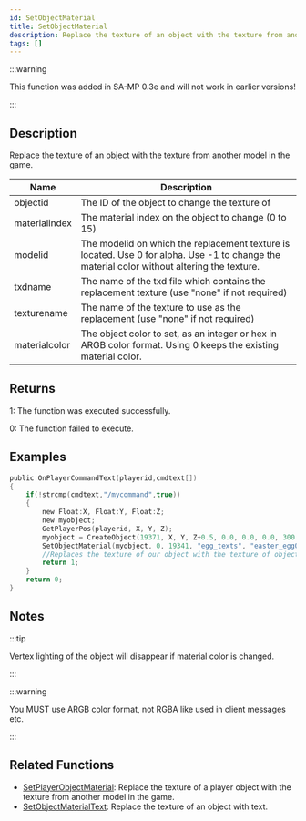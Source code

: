 ```yaml
---
id: SetObjectMaterial
title: SetObjectMaterial
description: Replace the texture of an object with the texture from another model in the game.
tags: []
---
```


:::warning

This function was added in SA-MP 0.3e and will not work in earlier versions!

:::

## Description

Replace the texture of an object with the texture from another model in the game.


| Name | Description |
|------|-------------|
|objectid | The ID of the object to change the texture of|
|materialindex | The material index on the object to change (0 to 15)|
|modelid | The modelid on which the replacement texture is located. Use 0 for alpha. Use -1 to change the material color without altering the texture.|
|txdname | The name of the txd file which contains the replacement texture (use "none" if not required)|
|texturename | The name of the texture to use as the replacement (use "none" if not required)|
|materialcolor | The object color to set, as an integer or hex in ARGB color format. Using 0 keeps the existing material color.|


## Returns

 1: The function was executed successfully. 

 0: The function failed to execute. 


## Examples


```c
public OnPlayerCommandText(playerid,cmdtext[])
{
    if(!strcmp(cmdtext,"/mycommand",true))
    {
        new Float:X, Float:Y, Float:Z;
        new myobject;
        GetPlayerPos(playerid, X, Y, Z);
        myobject = CreateObject(19371, X, Y, Z+0.5, 0.0, 0.0, 0.0, 300.0);
        SetObjectMaterial(myobject, 0, 19341, "egg_texts", "easter_egg01", 0xFFFFFFFF);
        //Replaces the texture of our object with the texture of object 19341
        return 1;
    }
    return 0;
}
```


## Notes

:::tip

Vertex lighting of the object will disappear if material color is changed.

:::


:::warning

You MUST use ARGB color format, not RGBA like used in client messages etc.

:::


## Related Functions


-  [SetPlayerObjectMaterial](../functions/SetPlayerObjectMaterial): Replace the texture of a player object with the texture from another model in the game.
-  [SetObjectMaterialText](../functions/SetObjectMaterialText): Replace the texture of an object with text.
